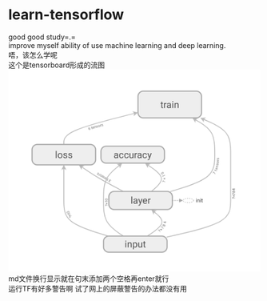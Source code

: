 # learn-tensorflow
good good study=.=  
improve myself ability of use machine learning and deep learning.  
唔，该怎么学呢  
这个是tensorboard形成的流图  
![image](https://github.com/Jcduhdt/learn-tensorflow/blob/master/image/tensorboard.png)  
md文件换行显示就在句末添加两个空格再enter就行  
运行TF有好多警告啊 试了网上的屏蔽警告的办法都没有用  

